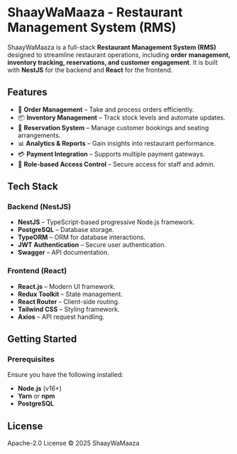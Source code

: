 # ShaayWaMaaza - Restaurant Management System (RMS)

ShaayWaMaaza is a full-stack **Restaurant Management System (RMS)** designed to streamline restaurant operations, including **order management, inventory tracking, reservations, and customer engagement**. It is built with **NestJS** for the backend and **React** for the frontend.

## Features

- 🛒 **Order Management** – Take and process orders efficiently.
- 📦 **Inventory Management** – Track stock levels and automate updates.
- 📅 **Reservation System** – Manage customer bookings and seating arrangements.
- 📊 **Analytics & Reports** – Gain insights into restaurant performance.
- 💳 **Payment Integration** – Supports multiple payment gateways.
- 🔐 **Role-based Access Control** – Secure access for staff and admin.

## Tech Stack

### Backend (NestJS)
- **NestJS** – TypeScript-based progressive Node.js framework.
- **PostgreSQL** – Database storage.
- **TypeORM** – ORM for database interactions.
- **JWT Authentication** – Secure user authentication.
- **Swagger** – API documentation.

### Frontend (React)
- **React.js** – Modern UI framework.
- **Redux Toolkit** – State management.
- **React Router** – Client-side routing.
- **Tailwind CSS** – Styling framework.
- **Axios** – API request handling.

## Getting Started

### Prerequisites
Ensure you have the following installed:
- **Node.js** (v16+)
- **Yarn** or **npm**
- **PostgreSQL**

## License
 Apache-2.0 License © 2025 ShaayWaMaaza


